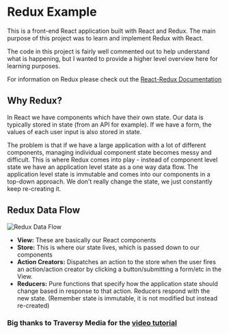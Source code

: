 # Redux Example

This is a front-end React application built with React and Redux. The main purpose of this project was to learn and implement Redux with React.

The code in this project is fairly well commented out to help understand what is happening, but I wanted to provide a higher level overview here for learning purposes. 


For information on Redux please check out the [React-Redux Documentation](https://react-redux.js.org/introduction/quick-start)


## Why Redux?
In React we have components which have their own state. Our data is typically stored in state (from an API for example). If we have a form, the values of each user input is also stored in state. 

The problem is that if we have a large application with a lot of different components, managing individual component state becomes messy and difficult. This is where Redux comes into play - instead of component level state we have an application level state as a one way data flow. The application level state is immutable and comes into our components in a top-down approach. We don't really change the state, we just constantly keep re-creating it. 

## Redux Data Flow
![Redux Data Flow](https://image.slidesharecdn.com/reduxdataflowwithangular-170623072558/95/redux-data-flow-with-angular-24-638.jpg?cb=1498202795)

- **View:** These are basically our React components
- **Store:** This is where our state lives, which is passed down to our components
- **Action Creators:** Dispatches an action to the store when the user fires an action/action creator by clicking a button/submitting a form/etc in the View. 
- **Reducers:** Pure functions that specify how the application state should change based in response to that action. Reducers respond with the new state. (Remember state is immutable, it is not modified but instead re-created)
 
 

 ### Big thanks to Traversy Media for the [video tutorial](https://www.youtube.com/watch?v=93p3LxR9xfM)
